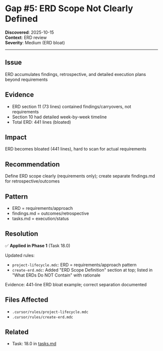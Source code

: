# Gap #5: ERD Scope Not Clearly Defined

**Discovered**: 2025-10-15  
**Context**: ERD review  
**Severity**: Medium (ERD bloat)

---

## Issue

ERD accumulates findings, retrospective, and detailed execution plans beyond requirements

## Evidence

- ERD section 11 (73 lines) contained findings/carryovers, not requirements
- Section 10 had detailed week-by-week timeline
- Total ERD: 441 lines (bloated)

## Impact

ERD becomes bloated (441 lines), hard to scan for actual requirements

## Recommendation

Define ERD scope clearly (requirements only); create separate findings.md for retrospective/outcomes

## Pattern

- ERD = requirements/approach
- findings.md = outcomes/retrospective
- tasks.md = execution/status

## Resolution

✅ **Applied in Phase 1** (Task 18.0)

Updated rules:

- `project-lifecycle.mdc`: ERD = requirements/approach pattern
- `create-erd.mdc`: Added "ERD Scope Definition" section at top; listed in "What ERDs Do NOT Contain" with rationale

Evidence: 441-line ERD bloat example; correct separation documented

## Files Affected

- `.cursor/rules/project-lifecycle.mdc`
- `.cursor/rules/create-erd.mdc`

## Related

- Task: 18.0 in [tasks.md](../tasks.md)
